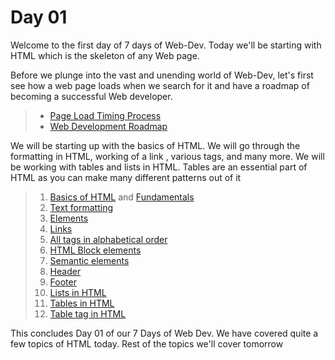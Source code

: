 # Day 01
Welcome to the first day of 7 days of Web-Dev. Today we'll be starting with HTML which is the skeleton of any Web page. 

Before we plunge into the vast and unending world of Web-Dev, let's first see how a web page loads when we search for it and have a roadmap of becoming a successful Web developer.

> - [Page Load Timing Process](https://docs.newrelic.com/docs/browser/new-relic-browser/page-load-timing-resources/page-load-timing-process/)
> - [Web Development Roadmap](https://www.w3schools.com/whatis/)

We will be starting up with the basics of HTML. We will go through the formatting in HTML, working of a link , various tags, and many more. We will be working with tables and lists in HTML. Tables are an essential part of HTML as you can make many different patterns out of it 

> 1. [Basics of HTML](https://developer.mozilla.org/en-US/docs/Learn/HTML/Introduction_to_HTML/Getting_started) and [Fundamentals](https://www.w3schools.com/html/html_basic.asp)
> 2. [Text formatting](https://www.w3schools.com/html/html_formatting.asp)
> 3. [Elements](https://www.w3schools.com/html/html_elements.asp)
> 4. [Links](https://www.w3schools.com/html/html_links.asp)
> 5. [All tags in alphabetical order](https://www.w3schools.com/tags/default.asp)
> 6. [HTML Block elements](https://www.tutorialspoint.com/html/html_blocks.htm)
> 7. [Semantic elements](https://www.w3schools.com/html/html5_semantic_elements.asp)
> 8. [Header](https://www.w3schools.com/tags/tag_header.asp) 
> 9. [Footer](https://www.w3schools.com/TAGs/tag_footer.asp)
> 10. [Lists in HTML](https://www.w3schools.com/html/html_lists.asp)
> 11. [Tables in HTML](https://www.w3schools.com/html/html_tables.asp)
> 12. [Table tag in HTML](https://www.w3schools.com/tags/tag_table.asp)

This concludes Day 01 of our 7 Days of Web Dev. We have covered quite a few topics of HTML today. Rest of the topics we'll cover tomorrow